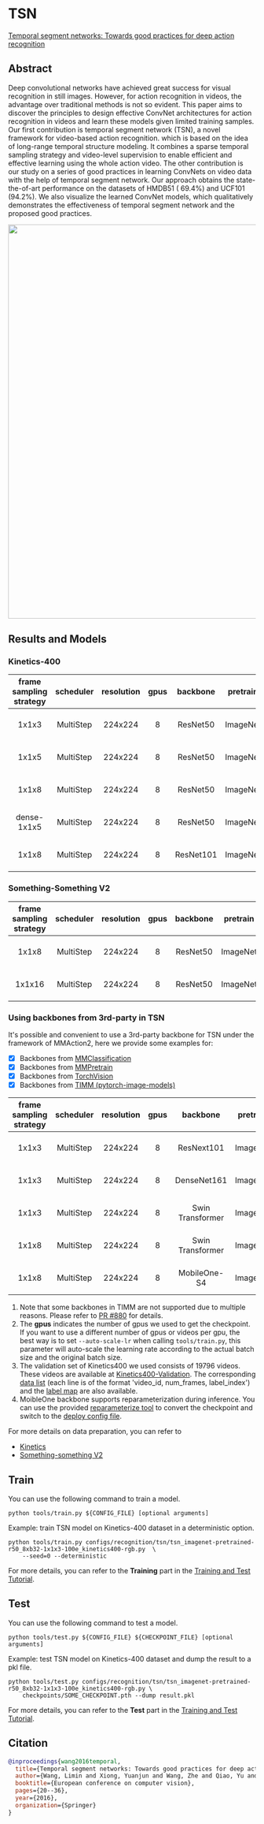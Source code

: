 # TSN

[Temporal segment networks: Towards good practices for deep action recognition](https://link.springer.com/chapter/10.1007/978-3-319-46484-8_2)

<!-- [ALGORITHM] -->

## Abstract

<!-- [ABSTRACT] -->

Deep convolutional networks have achieved great success for visual recognition in still images. However, for action recognition in videos, the advantage over traditional methods is not so evident. This paper aims to discover the principles to design effective ConvNet architectures for action recognition in videos and learn these models given limited training samples. Our first contribution is temporal segment network (TSN), a novel framework for video-based action recognition. which is based on the idea of long-range temporal structure modeling. It combines a sparse temporal sampling strategy and video-level supervision to enable efficient and effective learning using the whole action video. The other contribution is our study on a series of good practices in learning ConvNets on video data with the help of temporal segment network. Our approach obtains the state-the-of-art performance on the datasets of HMDB51 ( 69.4%) and UCF101 (94.2%). We also visualize the learned ConvNet models, which qualitatively demonstrates the effectiveness of temporal segment network and the proposed good practices.

<!-- [IMAGE] -->

<div align=center>
<img src="https://user-images.githubusercontent.com/34324155/143019237-8823045b-dfa3-45cc-a992-ee83ab9d8459.png" width="800"/>
</div>

## Results and Models

### Kinetics-400

| frame sampling strategy | scheduler | resolution | gpus | backbone  | pretrain | top1 acc | top5 acc |  testing protocol  | FLOPs  | params |              config              |                           ckpt |                           log |
| :---------------------: | :-------: | :--------: | :--: | :-------: | :------: | :------: | :------: | :----------------: | :----: | :----: | :------------------------------: | -----------------------------: | ----------------------------: |
|          1x1x3          | MultiStep |  224x224   |  8   | ResNet50  | ImageNet |  72.83   |  90.65   | 25 clips x 10 crop | 102.7G | 24.33M | [config](/configs/recognition/tsn/tsn_imagenet-pretrained-r50_8xb32-1x1x3-100e_kinetics400-rgb.py) | [ckpt](https://download.openmmlab.com/mmaction/v1.0/recognition/tsn/tsn_imagenet-pretrained-r50_8xb32-1x1x3-100e_kinetics400-rgb/tsn_imagenet-pretrained-r50_8xb32-1x1x3-100e_kinetics400-rgb_20220906-cd10898e.pth) | [log](https://download.openmmlab.com/mmaction/v1.0/recognition/tsn/tsn_imagenet-pretrained-r50_8xb32-1x1x3-100e_kinetics400-rgb/tsn_imagenet-pretrained-r50_8xb32-1x1x3-100e_kinetics400-rgb.log) |
|          1x1x5          | MultiStep |  224x224   |  8   | ResNet50  | ImageNet |  73.80   |  91.21   | 25 clips x 10 crop | 102.7G | 24.33M | [config](/configs/recognition/tsn/tsn_imagenet-pretrained-r50_8xb32-1x1x5-100e_kinetics400-rgb.py) | [ckpt](https://download.openmmlab.com/mmaction/v1.0/recognition/tsn/tsn_imagenet-pretrained-r50_8xb32-1x1x5-100e_kinetics400-rgb/tsn_imagenet-pretrained-r50_8xb32-1x1x5-100e_kinetics400-rgb_20220906-65d68713.pth) | [log](https://download.openmmlab.com/mmaction/v1.0/recognition/tsn/tsn_imagenet-pretrained-r50_8xb32-1x1x5-100e_kinetics400-rgb/tsn_imagenet-pretrained-r50_8xb32-1x1x5-100e_kinetics400-rgb.log) |
|          1x1x8          | MultiStep |  224x224   |  8   | ResNet50  | ImageNet |  74.12   |  91.34   | 25 clips x 10 crop | 102.7G | 24.33M | [config](/configs/recognition/tsn/tsn_imagenet-pretrained-r50_8xb32-1x1x8-100e_kinetics400-rgb.py) | [ckpt](https://download.openmmlab.com/mmaction/v1.0/recognition/tsn/tsn_imagenet-pretrained-r50_8xb32-1x1x8-100e_kinetics400-rgb/tsn_imagenet-pretrained-r50_8xb32-1x1x8-100e_kinetics400-rgb_20220906-2692d16c.pth) | [log](https://download.openmmlab.com/mmaction/v1.0/recognition/tsn/tsn_imagenet-pretrained-r50_8xb32-1x1x8-100e_kinetics400-rgb/tsn_imagenet-pretrained-r50_8xb32-1x1x8-100e_kinetics400-rgb.log) |
|       dense-1x1x5       | MultiStep |  224x224   |  8   | ResNet50  | ImageNet |  71.37   |  89.67   | 25 clips x 10 crop | 102.7G | 24.33M | [config](/configs/recognition/tsn/tsn_imagenet-pretrained-r50_8xb32-dense-1x1x5-100e_kinetics400-rgb.py) | [ckpt](https://download.openmmlab.com/mmaction/v1.0/recognition/tsn/tsn_imagenet-pretrained-r50_8xb32-dense-1x1x5-100e_kinetics400-rgb/tsn_imagenet-pretrained-r50_8xb32-dense-1x1x5-100e_kinetics400-rgb_20220906-dcbc6e01.pth) | [log](https://download.openmmlab.com/mmaction/v1.0/recognition/tsn/tsn_imagenet-pretrained-r50_8xb32-dense-1x1x5-100e_kinetics400-rgb/tsn_imagenet-pretrained-r50_8xb32-dense-1x1x5-100e_kinetics400-rgb.log) |
|          1x1x8          | MultiStep |  224x224   |  8   | ResNet101 | ImageNet |  75.89   |  92.07   | 25 clips x 10 crop | 195.8G | 43.32M | [config](/configs/recognition/tsn/tsn_imagenet-pretrained-r101_8xb32-1x1x8-100e_kinetics400-rgb.py) | [ckpt](https://download.openmmlab.com/mmaction/v1.0/recognition/tsn/tsn_imagenet-pretrained-r101_8xb32-1x1x8-100e_kinetics400-rgb/tsn_imagenet-pretrained-r101_8xb32-1x1x8-100e_kinetics400-rgb_20220906-23cff032.pth) | [log](https://download.openmmlab.com/mmaction/v1.0/recognition/tsn/tsn_imagenet-pretrained-r101_8xb32-1x1x8-100e_kinetics400-rgb/tsn_imagenet-pretrained-r101_8xb32-1x1x8-100e_kinetics400-rgb.log) |

### Something-Something V2

| frame sampling strategy | scheduler | resolution | gpus | backbone | pretrain | top1 acc | top5 acc |  testing protocol  | FLOPs  | params |              config              |                           ckpt |                            log |
| :---------------------: | :-------: | :--------: | :--: | :------: | :------: | :------: | :------: | :----------------: | :----: | :----: | :------------------------------: | -----------------------------: | -----------------------------: |
|          1x1x8          | MultiStep |  224x224   |  8   | ResNet50 | ImageNet |  35.51   |  67.09   | 25 clips x 10 crop | 102.7G | 24.33M | [config](/configs/recognition/tsn/tsn_imagenet-pretrained-r50_8xb32-1x1x8-50e_sthv2-rgb.py) | [ckpt](https://download.openmmlab.com/mmaction/v1.0/recognition/tsn/tsn_imagenet-pretrained-r50_8xb32-1x1x8-50e_sthv2-rgb/tsn_imagenet-pretrained-r50_8xb32-1x1x8-50e_sthv2-rgb_20230313-06ad7d03.pth) | [log](https://download.openmmlab.com/mmaction/v1.0/recognition/tsn/tsn_imagenet-pretrained-r50_8xb32-1x1x8-50e_sthv2-rgb/tsn_imagenet-pretrained-r50_8xb32-1x1x8-50e_sthv2-rgb.log) |
|         1x1x16          | MultiStep |  224x224   |  8   | ResNet50 | ImageNet |  36.91   |  68.77   | 25 clips x 10 crop | 102.7G | 24.33M | [config](/configs/recognition/tsn/tsn_imagenet-pretrained-r50_8xb32-1x1x16-50e_sthv2-rgb.py) | [ckpt](https://download.openmmlab.com/mmaction/v1.0/recognition/tsn/tsn_imagenet-pretrained-r50_8xb32-1x1x16-50e_sthv2-rgb/tsn_imagenet-pretrained-r50_8xb32-1x1x16-50e_sthv2-rgb_20230221-85bcc1c3.pth) | [log](https://download.openmmlab.com/mmaction/v1.0/recognition/tsn/tsn_imagenet-pretrained-r50_8xb32-1x1x16-50e_sthv2-rgb/tsn_imagenet-pretrained-r50_8xb32-1x1x16-50e_sthv2-rgb.log) |

### Using backbones from 3rd-party in TSN

It's possible and convenient to use a 3rd-party backbone for TSN under the framework of MMAction2, here we provide some examples for:

- [x] Backbones from [MMClassification](https://github.com/open-mmlab/mmclassification/)
- [x] Backbones from [MMPretrain](https://github.com/open-mmlab/mmpretrain)
- [x] Backbones from [TorchVision](https://github.com/pytorch/vision/)
- [x] Backbones from [TIMM (pytorch-image-models)](https://github.com/rwightman/pytorch-image-models)

| frame sampling strategy | scheduler | resolution | gpus |     backbone     | pretrain | top1 acc | top5 acc |  testing protocol  | FLOPs  | params |            config             |                         ckpt |                         log |
| :---------------------: | :-------: | :--------: | :--: | :--------------: | :------: | :------: | :------: | :----------------: | :----: | :----: | :---------------------------: | ---------------------------: | --------------------------: |
|          1x1x3          | MultiStep |  224x224   |  8   |    ResNext101    | ImageNet |  72.95   |  90.36   | 25 clips x 10 crop | 200.3G | 42.95M | [config](/configs/recognition/tsn/custom_backbones/tsn_imagenet-pretrained-rn101-32x4d_8xb32-1x1x3-100e_kinetics400-rgb.py) | [ckpt](https://download.openmmlab.com/mmaction/v1.0/recognition/tsn/tsn_imagenet-pretrained-rn101-32x4d_8xb32-1x1x3-100e_kinetics400-rgb/tsn_imagenet-pretrained-rn101-32x4d_8xb32-1x1x3-100e_kinetics400-rgb_20221209-de2d5615.pth) | [log](https://download.openmmlab.com/mmaction/v1.0/recognition/tsn/tsn_imagenet-pretrained-rn101-32x4d_8xb32-1x1x3-100e_kinetics400-rgb/tsn_imagenet-pretrained-rn101-32x4d_8xb32-1x1x3-100e_kinetics400-rgb.log) |
|          1x1x3          | MultiStep |  224x224   |  8   |   DenseNet161    | ImageNet |  72.07   |  90.15   | 25 clips x 10 crop | 194.6G | 27.36M | [config](/configs/recognition/tsn/custom_backbones/tsn_imagenet-pretrained-dense161_8xb32-1x1x3-100e_kinetics400-rgb.py) | [ckpt](https://download.openmmlab.com/mmaction/v1.0/recognition/tsn/tsn_imagenet-pretrained-dense161_8xb32-1x1x3-100e_kinetics400-rgb/tsn_imagenet-pretrained-dense161_8xb32-1x1x3-100e_kinetics400-rgb_20220906-5f4c0daf.pth) | [log](https://download.openmmlab.com/mmaction/v1.0/recognition/tsn/tsn_imagenet-pretrained-dense161_8xb32-1x1x3-100e_kinetics400-rgb/tsn_imagenet-pretrained-dense161_8xb32-1x1x3-100e_kinetics400-rgb.log) |
|          1x1x3          | MultiStep |  224x224   |  8   | Swin Transformer | ImageNet |  77.03   |  92.61   | 25 clips x 10 crop | 386.7G | 87.15M | [config](/configs/recognition/tsn/custom_backbones/tsn_imagenet-pretrained-swin-transformer_8xb32-1x1x3-100e_kinetics400-rgb.py) | [ckpt](https://download.openmmlab.com/mmaction/v1.0/recognition/tsn/tsn_imagenet-pretrained-swin-transformer_8xb32-1x1x3-100e_kinetics400-rgb/tsn_imagenet-pretrained-swin-transformer_8xb32-1x1x3-100e_kinetics400-rgb_20220906-65ed814e.pth) | [log](https://download.openmmlab.com/mmaction/v1.0/recognition/tsn/tsn_imagenet-pretrained-swin-transformer_8xb32-1x1x3-100e_kinetics400-rgb/tsn_imagenet-pretrained-swin-transformer_8xb32-1x1x3-100e_kinetics400-rgb.log) |
|          1x1x8          | MultiStep |  224x224   |  8   | Swin Transformer | ImageNet |  79.22   |  94.20   | 25 clips x 10 crop | 386.7G | 87.15M | [config](/configs/recognition/tsn/custom_backbones/tsn_imagenet-pretrained-swin-transformer_32xb8-1x1x8-50e_kinetics400-rgb.py) | [ckpt](https://download.openmmlab.com/mmaction/v1.0/recognition/tsn/tsn_imagenet-pretrained-swin-transformer_32xb8-1x1x8-50e_kinetics400-rgb/tsn_imagenet-pretrained-swin-transformer_32xb8-1x1x8-50e_kinetics400-rgb_20230530-428f0064.pth) | [log](https://download.openmmlab.com/mmaction/v1.0/recognition/tsn/tsn_imagenet-pretrained-swin-transformer_32xb8-1x1x8-50e_kinetics400-rgb/tsn_imagenet-pretrained-swin-transformer_32xb8-1x1x8-50e_kinetics400-rgb.log) |
|          1x1x8          | MultiStep |  224x224   |  8   |   MobileOne-S4   | ImageNet |  73.65   |  91.32   | 25 clips x 10 crop |  76G   | 13.72M | [config](/configs/recognition/tsn/custom_backbones/tsn_imagenet-pretrained-mobileone-s4_8xb32-1x1x8-100e_kinetics400-rgb.py) | [ckpt](https://download.openmmlab.com/mmaction/v1.0/recognition/tsn/tsn_imagenet-pretrained-mobileone-s4_8xb32-1x1x8-100e_kinetics400-rgb/tsn_imagenet-pretrained-mobileone-s4_8xb32-1x1x8-100e_kinetics400-rgb_20230825-2da3c1f7.pth) | [log](https://download.openmmlab.com/mmaction/v1.0/recognition/tsn/tsn_imagenet-pretrained-mobileone-s4_8xb32-1x1x8-100e_kinetics400-rgb/tsn_imagenet-pretrained-mobileone-s4_8xb32-1x1x8-100e_kinetics400-rgb.log) |

1. Note that some backbones in TIMM are not supported due to multiple reasons. Please refer to [PR #880](https://github.com/open-mmlab/mmaction2/pull/880) for details.
2. The **gpus** indicates the number of gpus we used to get the checkpoint. If you want to use a different number of gpus or videos per gpu, the best way is to set `--auto-scale-lr` when calling `tools/train.py`, this parameter will auto-scale the learning rate according to the actual batch size and the original batch size.
3. The validation set of Kinetics400 we used consists of 19796 videos. These videos are available at [Kinetics400-Validation](https://mycuhk-my.sharepoint.com/:u:/g/personal/1155136485_link_cuhk_edu_hk/EbXw2WX94J1Hunyt3MWNDJUBz-nHvQYhO9pvKqm6g39PMA?e=a9QldB). The corresponding [data list](https://download.openmmlab.com/mmaction/dataset/k400_val/kinetics_val_list.txt) (each line is of the format 'video_id, num_frames, label_index') and the [label map](https://download.openmmlab.com/mmaction/dataset/k400_val/kinetics_class2ind.txt) are also available.
4. MoibleOne backbone supports reparameterization during inference. You can use the provided [reparameterize tool](/tools/convert/reparameterize_model.py) to convert the checkpoint and switch to the [deploy config file](/configs/recognition/tsn/custom_backbones/tsn_imagenet-pretrained-mobileone-s4_deploy_8xb32-1x1x8-100e_kinetics400-rgb.py).

For more details on data preparation, you can refer to

- [Kinetics](/tools/data/kinetics/README.md)
- [Something-something V2](/tools/data/sthv2/README.md)

## Train

You can use the following command to train a model.

```shell
python tools/train.py ${CONFIG_FILE} [optional arguments]
```

Example: train TSN model on Kinetics-400 dataset in a deterministic option.

```shell
python tools/train.py configs/recognition/tsn/tsn_imagenet-pretrained-r50_8xb32-1x1x3-100e_kinetics400-rgb.py  \
    --seed=0 --deterministic
```

For more details, you can refer to the **Training** part in the [Training and Test Tutorial](/docs/en/user_guides/train_test.md).

## Test

You can use the following command to test a model.

```shell
python tools/test.py ${CONFIG_FILE} ${CHECKPOINT_FILE} [optional arguments]
```

Example: test TSN model on Kinetics-400 dataset and dump the result to a pkl file.

```shell
python tools/test.py configs/recognition/tsn/tsn_imagenet-pretrained-r50_8xb32-1x1x3-100e_kinetics400-rgb.py \
    checkpoints/SOME_CHECKPOINT.pth --dump result.pkl
```

For more details, you can refer to the **Test** part in the [Training and Test Tutorial](/docs/en/user_guides/train_test.md).

## Citation

```BibTeX
@inproceedings{wang2016temporal,
  title={Temporal segment networks: Towards good practices for deep action recognition},
  author={Wang, Limin and Xiong, Yuanjun and Wang, Zhe and Qiao, Yu and Lin, Dahua and Tang, Xiaoou and Van Gool, Luc},
  booktitle={European conference on computer vision},
  pages={20--36},
  year={2016},
  organization={Springer}
}
```
